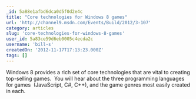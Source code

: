 ```yaml
---
_id: 5a88e1afbd6dca0d5f0d2e4c
title: "Core technologies for Windows 8 games"
url: 'http://channel9.msdn.com/Events/Build/2012/3-107'
category: articles
slug: 'core-technologies-for-windows-8-games'
user_id: 5a83ce59d6eb0005c4ecda2c
username: 'bill-s'
createdOn: '2012-11-17T17:13:23.000Z'
tags: []
---
```


Windows 8 provides a rich set of core technologies that are vital to creating top-selling games.  You will hear about the three programming languages for games  (JavaScript, C#, C++), and the game genres most easily created in each.
